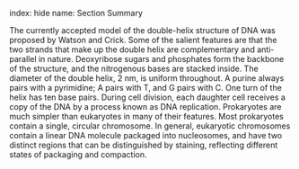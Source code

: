index: hide
name: Section Summary

The currently accepted model of the double-helix structure of DNA was proposed by Watson and Crick. Some of the salient features are that the two strands that make up the double helix are complementary and anti-parallel in nature. Deoxyribose sugars and phosphates form the backbone of the structure, and the nitrogenous bases are stacked inside. The diameter of the double helix, 2 nm, is uniform throughout. A purine always pairs with a pyrimidine; A pairs with T, and G pairs with C. One turn of the helix has ten base pairs. During cell division, each daughter cell receives a copy of the DNA by a process known as DNA replication. Prokaryotes are much simpler than eukaryotes in many of their features. Most prokaryotes contain a single, circular chromosome. In general, eukaryotic chromosomes contain a linear DNA molecule packaged into nucleosomes, and have two distinct regions that can be distinguished by staining, reflecting different states of packaging and compaction.

